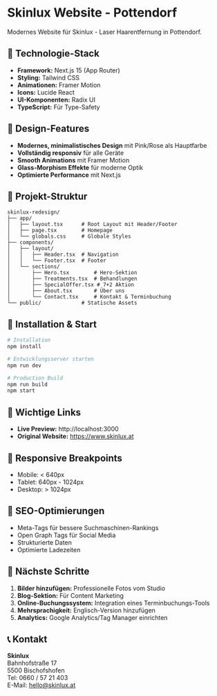 # Skinlux Website - Pottendorf

Modernes Website für Skinlux - Laser Haarentfernung in Pottendorf.

## 🚀 Technologie-Stack

- **Framework:** Next.js 15 (App Router)
- **Styling:** Tailwind CSS
- **Animationen:** Framer Motion
- **Icons:** Lucide React
- **UI-Komponenten:** Radix UI
- **TypeScript:** Für Type-Safety

## 🎨 Design-Features

- **Modernes, minimalistisches Design** mit Pink/Rose als Hauptfarbe
- **Vollständig responsiv** für alle Geräte
- **Smooth Animations** mit Framer Motion
- **Glass-Morphism Effekte** für moderne Optik
- **Optimierte Performance** mit Next.js

## 📁 Projekt-Struktur

```
skinlux-redesign/
├── app/
│   ├── layout.tsx      # Root Layout mit Header/Footer
│   ├── page.tsx        # Homepage
│   └── globals.css     # Globale Styles
├── components/
│   ├── layout/
│   │   ├── Header.tsx  # Navigation
│   │   └── Footer.tsx  # Footer
│   └── sections/
│       ├── Hero.tsx        # Hero-Sektion
│       ├── Treatments.tsx  # Behandlungen
│       ├── SpecialOffer.tsx # 7+2 Aktion
│       ├── About.tsx       # Über uns
│       └── Contact.tsx     # Kontakt & Terminbuchung
└── public/             # Statische Assets
```

## 🚀 Installation & Start

```bash
# Installation
npm install

# Entwicklungsserver starten
npm run dev

# Production Build
npm run build
npm start
```

## 🔗 Wichtige Links

- **Live Preview:** http://localhost:3000
- **Original Website:** https://www.skinlux.at

## 📱 Responsive Breakpoints

- Mobile: < 640px
- Tablet: 640px - 1024px
- Desktop: > 1024px

## 🎯 SEO-Optimierungen

- Meta-Tags für bessere Suchmaschinen-Rankings
- Open Graph Tags für Social Media
- Strukturierte Daten
- Optimierte Ladezeiten

## 🔄 Nächste Schritte

1. **Bilder hinzufügen:** Professionelle Fotos vom Studio
2. **Blog-Sektion:** Für Content Marketing
3. **Online-Buchungssystem:** Integration eines Terminbuchungs-Tools
4. **Mehrsprachigkeit:** Englisch-Version hinzufügen
5. **Analytics:** Google Analytics/Tag Manager einrichten

## 📞 Kontakt

**Skinlux**  
Bahnhofstraße 17  
5500 Bischofshofen  
Tel: 0660 / 57 21 403  
E-Mail: hello@skinlux.at
